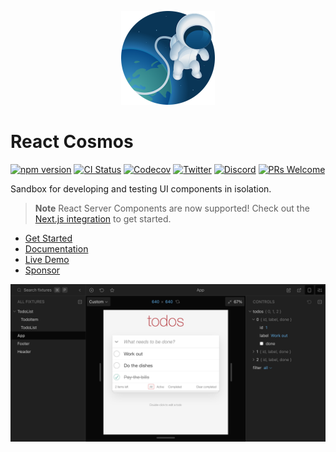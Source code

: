 <p align="center">
  <a href="https://reactcosmos.org"><img alt="Cosmos" width="150" height="150" src="cosmos.png"></a>
</p>

# React Cosmos

[![npm version](https://img.shields.io/npm/v/react-cosmos/next.svg?style=flat)](https://www.npmjs.com/package/react-cosmos) [![CI Status](https://github.com/react-cosmos/react-cosmos/actions/workflows/test.yml/badge.svg)](https://github.com/react-cosmos/react-cosmos/actions/workflows/test.yml) [![Codecov](https://img.shields.io/codecov/c/github/react-cosmos/react-cosmos)](https://app.codecov.io/gh/react-cosmos/react-cosmos) [![Twitter](https://img.shields.io/badge/twitter-follow-%2300acee)](https://twitter.com/ReactCosmos) [![Discord](https://img.shields.io/discord/620737684859781150?color=%236D74EF&label=discord)](https://discord.gg/3X95VgfnW5) [![PRs Welcome](https://img.shields.io/badge/PRs-welcome-brightgreen.svg)](https://github.com/react-cosmos/react-cosmos/blob/main/CONTRIBUTING.md#how-to-contribute)

Sandbox for developing and testing UI components in isolation.

> **Note** React Server Components are now supported! Check out the [Next.js integration](docs/getting-started/next.md) to get started.

- [Get Started](docs/README.md#getting-started)
- [Documentation](docs/README.md)
- [Live Demo](https://reactcosmos.org/live-demo/)
- [Sponsor](https://github.com/users/skidding/sponsorship)

[![React Cosmos](website/static/screenshot.png)](https://reactcosmos.org)

